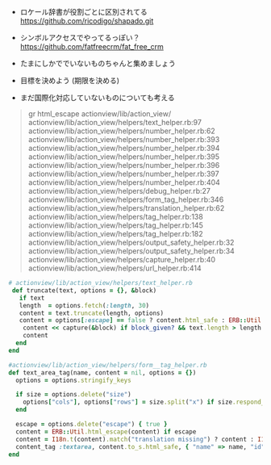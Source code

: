 - ロケール辞書が役割ごとに区別されてる
https://github.com/ricodigo/shapado.git

- シンボルアクセスでやってるっぽい？
https://github.com/fatfreecrm/fat_free_crm

- たまにしかででいないものちゃんと集めましょう
- 目標を決めよう (期限を決める)
- まだ国際化対応していないものについても考える




>gr html_escape actionview/lib/action_view/
actionview/lib/action_view/helpers/text_helper.rb:97
actionview/lib/action_view/helpers/number_helper.rb:62
actionview/lib/action_view/helpers/number_helper.rb:393
actionview/lib/action_view/helpers/number_helper.rb:394
actionview/lib/action_view/helpers/number_helper.rb:395
actionview/lib/action_view/helpers/number_helper.rb:396
actionview/lib/action_view/helpers/number_helper.rb:397
actionview/lib/action_view/helpers/number_helper.rb:404
actionview/lib/action_view/helpers/debug_helper.rb:27
actionview/lib/action_view/helpers/form_tag_helper.rb:346
actionview/lib/action_view/helpers/translation_helper.rb:62
actionview/lib/action_view/helpers/tag_helper.rb:138
actionview/lib/action_view/helpers/tag_helper.rb:145
actionview/lib/action_view/helpers/tag_helper.rb:182
actionview/lib/action_view/helpers/output_safety_helper.rb:32
actionview/lib/action_view/helpers/output_safety_helper.rb:34
actionview/lib/action_view/helpers/capture_helper.rb:40
actionview/lib/action_view/helpers/url_helper.rb:414


```ruby
# actionview/lib/action_view/helpers/text_helper.rb
 def truncate(text, options = {}, &block)
   if text
   length  = options.fetch(:length, 30)
   content = text.truncate(length, options)
   content = options[:escape] == false ? content.html_safe : ERB::Util.html_escape(content)
    content << capture(&block) if block_given? && text.length > length
    content
  end
end

#actionview/lib/action_view/helpers/form__tag_helper.rb
def text_area_tag(name, content = nil, options = {})
  options = options.stringify_keys

  if size = options.delete("size")
    options["cols"], options["rows"] = size.split("x") if size.respond_to?(:split)
  end

  escape = options.delete("escape") { true }
  content = ERB::Util.html_escape(content) if escape
  content = I18n.t(content).match("translation missing") ? content : I18n.t(content)
  content_tag :textarea, content.to_s.html_safe, { "name" => name, "id" => sanitize_to_id(name) }.update(options)
end



```




